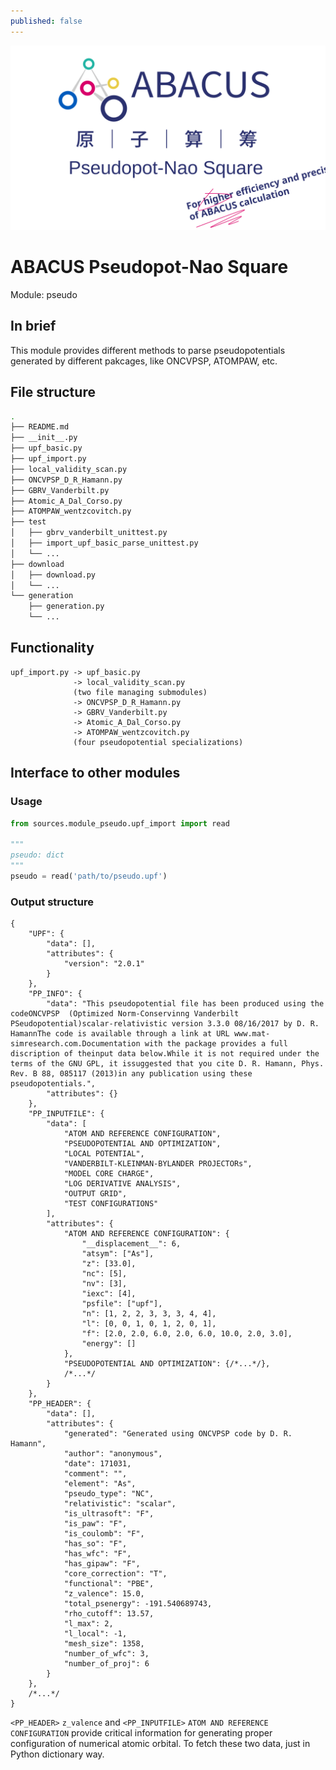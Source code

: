 ```yaml
---
published: false
---
```


<p align="center">
    <img src="../../docs/apns.svg">
</p>

# ABACUS Pseudopot-Nao Square
Module: pseudo
## In brief
This module provides different methods to parse pseudopotentials generated by different pakcages, like ONCVPSP, ATOMPAW, etc.

## File structure
```bash
.
├── README.md
├── __init__.py
├── upf_basic.py
├── upf_import.py
├── local_validity_scan.py
├── ONCVPSP_D_R_Hamann.py
├── GBRV_Vanderbilt.py
├── Atomic_A_Dal_Corso.py
├── ATOMPAW_wentzcovitch.py
├── test
│   ├── gbrv_vanderbilt_unittest.py
│   ├── import_upf_basic_parse_unittest.py
│   └── ...
├── download
│   ├── download.py
│   └── ...
└── generation
    ├── generation.py
    └── ...
```

## Functionality
```
upf_import.py -> upf_basic.py
              -> local_validity_scan.py
              (two file managing submodules)
              -> ONCVPSP_D_R_Hamann.py
              -> GBRV_Vanderbilt.py
              -> Atomic_A_Dal_Corso.py
              -> ATOMPAW_wentzcovitch.py
              (four pseudopotential specializations)
```

## Interface to other modules
### Usage
```python
from sources.module_pseudo.upf_import import read

"""
pseudo: dict
"""
pseudo = read('path/to/pseudo.upf')
```
### Output structure
```json5
{
    "UPF": {
        "data": [],
        "attributes": {
            "version": "2.0.1"
        }
    },
    "PP_INFO": {
        "data": "This pseudopotential file has been produced using the codeONCVPSP  (Optimized Norm-Conservinng Vanderbilt PSeudopotential)scalar-relativistic version 3.3.0 08/16/2017 by D. R. HamannThe code is available through a link at URL www.mat-simresearch.com.Documentation with the package provides a full discription of theinput data below.While it is not required under the terms of the GNU GPL, it issuggested that you cite D. R. Hamann, Phys. Rev. B 88, 085117 (2013)in any publication using these pseudopotentials.",
        "attributes": {}
    },
    "PP_INPUTFILE": {
        "data": [
            "ATOM AND REFERENCE CONFIGURATION",
            "PSEUDOPOTENTIAL AND OPTIMIZATION",
            "LOCAL POTENTIAL",
            "VANDERBILT-KLEINMAN-BYLANDER PROJECTORs",
            "MODEL CORE CHARGE",
            "LOG DERIVATIVE ANALYSIS",
            "OUTPUT GRID",
            "TEST CONFIGURATIONS"
        ],
        "attributes": {
            "ATOM AND REFERENCE CONFIGURATION": {
                "__displacement__": 6,
                "atsym": ["As"],
                "z": [33.0],
                "nc": [5],
                "nv": [3],
                "iexc": [4],
                "psfile": ["upf"],
                "n": [1, 2, 2, 3, 3, 3, 4, 4],
                "l": [0, 0, 1, 0, 1, 2, 0, 1],
                "f": [2.0, 2.0, 6.0, 2.0, 6.0, 10.0, 2.0, 3.0],
                "energy": []
            },
            "PSEUDOPOTENTIAL AND OPTIMIZATION": {/*...*/},
            /*...*/
        }
    },
    "PP_HEADER": {
        "data": [],
        "attributes": {
            "generated": "Generated using ONCVPSP code by D. R. Hamann",
            "author": "anonymous",
            "date": 171031,
            "comment": "",
            "element": "As",
            "pseudo_type": "NC",
            "relativistic": "scalar",
            "is_ultrasoft": "F",
            "is_paw": "F",
            "is_coulomb": "F",
            "has_so": "F",
            "has_wfc": "F",
            "has_gipaw": "F",
            "core_correction": "T",
            "functional": "PBE",
            "z_valence": 15.0,
            "total_psenergy": -191.540689743,
            "rho_cutoff": 13.57,
            "l_max": 2,
            "l_local": -1,
            "mesh_size": 1358,
            "number_of_wfc": 3,
            "number_of_proj": 6
        }
    },
    /*...*/
}
```
`<PP_HEADER>` `z_valence` and `<PP_INPUTFILE>` `ATOM AND REFERENCE CONFIGURATION` provide critical information for generating proper configuration of numerical atomic orbital. To fetch these two data, just in Python dictionary way.